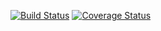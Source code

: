 [![Build Status](https://travis-ci.org/mmmpa/active_record_samplooper.svg)](https://travis-ci.org/mmmpa/active_record_samplooper)
[![Coverage Status](https://coveralls.io/repos/mmmpa/yorisoi/badge.svg?branch=master)](https://coveralls.io/r/mmmpa/active_record_samplooper?branch=master)